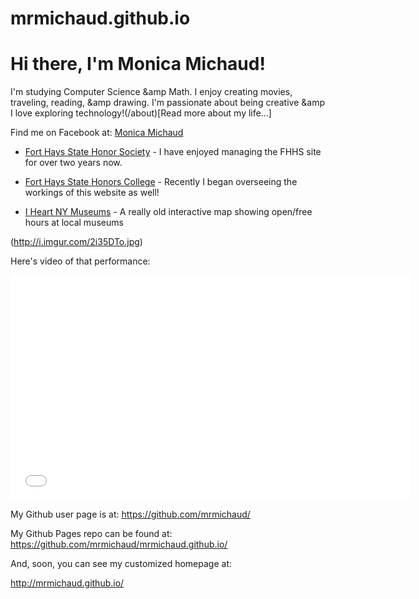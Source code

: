 # mrmichaud.github.io

# Hi there, I'm Monica Michaud!

I'm studying Computer Science &amp Math. I enjoy creating movies, traveling, reading, &amp drawing. I'm passionate about being creative &amp I love exploring technology!(/about)[Read more about my life...]

Find me on Facebook at: [Monica Michaud](https://www.facebook.com/monica.michaud.92)

* [Fort Hays State Honor Society](http://fhhs.fhsu.edu/)  - I have enjoyed managing the FHHS site for over two years now.
* [Fort Hays State Honors College](https://www.fhsu.edu/honorscollege/) - Recently I began overseeing the workings of this website as well!

* [I Heart NY Museums](http://iheartnymuseums.com/) - A really old interactive map showing open/free hours at local museums

(http://i.imgur.com/2i35DTo.jpg) 

Here's video of that performance:

<iframe width="640" height="360" src="//www.youtube.com/embed/dfCd2eQfueY?list=UUw7F4bJbtGwORQwMBxlGb6w" frameborder="0" allowfullscreen></iframe>

My Github user page is at: 
https://github.com/mrmichaud/

My Github Pages repo can be found at:  
https://github.com/mrmichaud/mrmichaud.github.io/

And, soon, you can see my customized homepage at:

http://mrmichaud.github.io/
